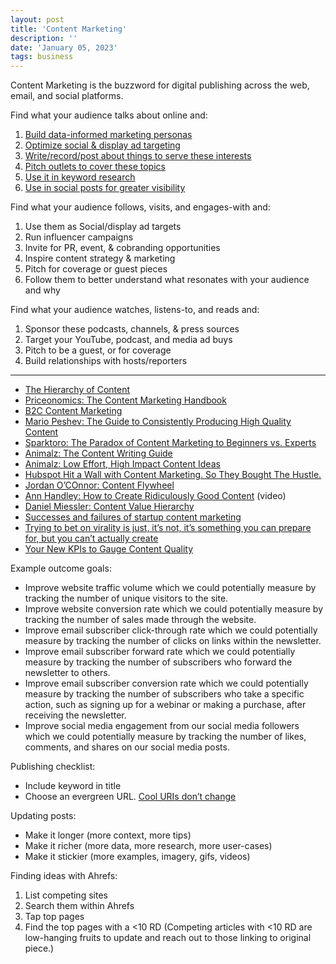 ```yaml
---
layout: post
title: 'Content Marketing'
description: ''
date: 'January 05, 2023'
tags: business
---
```


Content Marketing is the buzzword for digital publishing across the web, email, and social platforms.

Find what your audience talks about online and:
1. [Build data-informed marketing personas](https://sparktoro.com/blog/how-to-apply-sparktoros-data-and-get-better-marketing-results/#personas)
2. [Optimize social & display ad targeting](https://sparktoro.com/blog/how-to-apply-sparktoros-data-and-get-better-marketing-results/#adtargeting)
3. [Write/record/post about things to serve these interests](https://sparktoro.com/blog/how-to-apply-sparktoros-data-and-get-better-marketing-results/#contentstrategy)
4. [Pitch outlets to cover these topics](https://sparktoro.com/blog/outreach-tips-that-are-better-than-anything-youll-find-searching-google/)
5. [Use it in keyword research](https://sparktoro.com/blog/how-to-apply-sparktoros-data-and-get-better-marketing-results/#kwresearch)
6. [Use in social posts for greater visibility](https://sparktoro.com/blog/how-to-apply-sparktoros-data-and-get-better-marketing-results/#socialmedia)

Find what your audience follows, visits, and engages-with and:
1. Use them as Social/display ad targets
2. Run influencer campaigns
3. Invite for PR, event, & cobranding opportunities
4. Inspire content strategy & marketing
5. Pitch for coverage or guest pieces
6. Follow them to better understand what resonates with your audience and why

Find what your audience watches, listens-to, and reads and:
1. Sponsor these podcasts, channels, & press sources
2. Target your YouTube, podcast, and media ad buys
3. Pitch to be a guest, or for coverage
4. Build relationships with hosts/reporters

---

- [The Hierarchy of Content](https://danielmiessler.com/blog/the-hierarchy-of-content/)
- [Priceonomics: The Content Marketing Handbook](https://priceonomics.com/the-content-marketing-handbook-2/)
- [B2C Content Marketing](https://www.growandconvert.com/content-marketing/b2c-content-marketing/)
- [Mario Peshev: The Guide to Consistently Producing High Quality Content](https://mariopeshev.com/the-guide-to-consistently-producing-high-quality-content/)
- [Sparktoro: The Paradox of Content Marketing to Beginners vs. Experts](https://sparktoro.com/blog/the-paradox-of-content-marketing-to-beginners-vs-experts/)
- [Animalz: The Content Writing Guide](https://www.animalz.co/blog/content-writing-guide/)
- [Animalz: Low Effort, High Impact Content Ideas](https://www.animalz.co/blog/low-effort-high-impact/)
- [Hubspot Hit a Wall with Content Marketing. So They Bought The Hustle.](https://growthcontent.io/hubspot-the-hustle)
- [Jordan O’COnnor: Content Flywheel](https://twitter.com/jdnoc/status/1351956229690683394?s=20)
- [Ann Handley: How to Create Ridiculously Good Content](https://vimeo.com/478618381/e4f59f172c) (video)
- [Daniel Miessler: Content Value Hierarchy](https://danielmiessler.com/blog/the-content-value-hierarchy-cvh/)
- [Successes and failures of startup content marketing](https://digital-freelancer.org/blog/successes-failures-startups-content-marketing)
- [Trying to bet on virality is just, it’s not, it’s something you can prepare for, but you can’t actually create](https://hunterwalk.com/2023/01/23/trying-to-bet-on-virality-is-just-its-not-its-something-you-can-prepare-for-but-you-cant-actually-create/)
- [Your New KPIs to Gauge Content Quality](https://sparktoro.com/blog/your-new-kpis-to-gauge-content-quality/)

Example outcome goals:
- Improve website traffic volume which we could potentially measure by tracking the number of unique visitors to the site.
- Improve website conversion rate which we could potentially measure by tracking the number of sales made through the website.
- Improve email subscriber click-through rate which we could potentially measure by tracking the number of clicks on links within the newsletter.
- Improve email subscriber forward rate which we could potentially measure by tracking the number of subscribers who forward the newsletter to others.
- Improve email subscriber conversion rate which we could potentially measure by tracking the number of subscribers who take a specific action, such as signing up for a webinar or making a purchase, after receiving the newsletter.
- Improve social media engagement from our social media followers which we could potentially measure by tracking the number of likes, comments, and shares on our social media posts.


Publishing checklist:
- Include keyword in title
- Choose an evergreen URL. [Cool URIs don’t change](https://www.w3.org/Provider/Style/URI)

Updating posts:
- Make it longer (more context, more tips)
- Make it richer (more data, more research, more user-cases)
- Make it stickier (more examples, imagery, gifs, videos)

Finding ideas with Ahrefs:
1. List competing sites
2. Search them within Ahrefs
3. Tap top pages
4. Find the top pages with a <10 RD (Competing articles with <10 RD are low-hanging fruits to update and reach out to those linking to original piece.)
